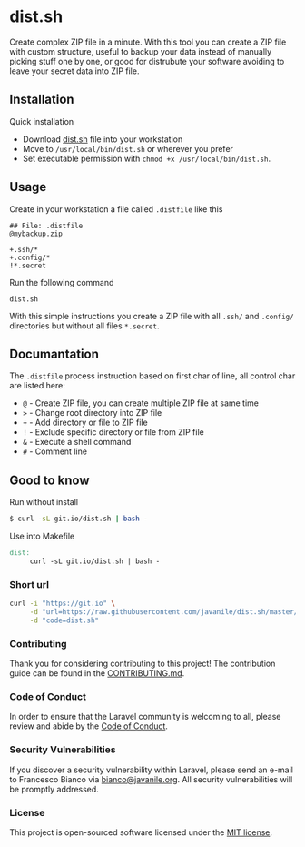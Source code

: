 # dist.sh

Create complex ZIP file in a minute. With this tool you can create a ZIP file with custom structure, useful to backup your data instead of manually picking stuff one by one, or good for distrubute your software avoiding to leave your secret data into ZIP file.

## Installation

Quick installation
- Download [dist.sh](https://raw.githubusercontent.com/javanile/dist.sh/master/dist.sh) file into your workstation 
- Move to `/usr/local/bin/dist.sh` or wherever you prefer
- Set executable permission with `chmod +x /usr/local/bin/dist.sh`.

## Usage

Create in your workstation a file called `.distfile` like this

```
## File: .distfile
@mybackup.zip

+.ssh/*
+.config/*
!*.secret
```

Run the following command

```shell
dist.sh
```

With this simple instructions you create a ZIP file with all `.ssh/` and `.config/` directories but without all files `*.secret`.

## Documantation

The `.distfile` process instruction based on first char of line, all control char are listed here:

- `@` - Create ZIP file, you can create multiple ZIP file at same time
- `>` - Change root directory into ZIP file
- `+` - Add directory or file to ZIP file
- `!` - Exclude specific directory or file from ZIP file
- `&` - Execute a shell command
- `#` - Comment line

## Good to know 

Run without install

```bash
$ curl -sL git.io/dist.sh | bash -
```

Use into Makefile

```Makefile
dist:
     curl -sL git.io/dist.sh | bash -
```

### Short url

```bash
curl -i "https://git.io" \
     -d "url=https://raw.githubusercontent.com/javanile/dist.sh/master/dist.sh" \
     -d "code=dist.sh"
```

### Contributing

Thank you for considering contributing to this project! The contribution guide can be found in the [CONTRIBUTING.md](CONTRIBUTING.md).

### Code of Conduct

In order to ensure that the Laravel community is welcoming to all, please review and abide by the [Code of Conduct](CONTRIBUTING.md).

### Security Vulnerabilities

If you discover a security vulnerability within Laravel, please send an e-mail to Francesco Bianco via [bianco@javanile.org](mailto:bianco@javanile.org). All security vulnerabilities will be promptly addressed.

### License

This project is open-sourced software licensed under the [MIT license](https://opensource.org/licenses/MIT).
